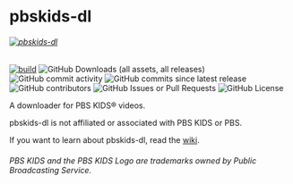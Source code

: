 # pbskids-dl
###### [![pbskids-dl](https://github.com/pbskids-dl/pbskids-dl/blob/dev/logo.svg)](https://github.com/pbskids-dl/pbskids-dl)
[![build](https://github.com/pbskids-dl/pbskids-dl/actions/workflows/build.yaml/badge.svg)](https://github.com/pbskids-dl/pbskids-dl/actions/workflows/build.yaml)
![GitHub Downloads (all assets, all releases)](https://img.shields.io/github/downloads/pbskids-dl/pbskids-dl/total)
![GitHub commit activity](https://img.shields.io/github/commit-activity/w/pbskids-dl/pbskids-dl)
![GitHub commits since latest release](https://img.shields.io/github/commits-since/pbskids-dl/pbskids-dl/latest)
![GitHub contributors](https://img.shields.io/github/contributors/pbskids-dl/pbskids-dl)
![GitHub Issues or Pull Requests](https://img.shields.io/github/issues/pbskids-dl/pbskids-dl)
![GitHub License](https://img.shields.io/github/license/pbskids-dl/pbskids-dl)

A downloader for PBS KIDS® videos.

pbskids-dl is not affiliated or associated with PBS KIDS or PBS.

If you want to learn about pbskids-dl, read the [wiki](https://github.com/pbskids-dl/pbskids-dl/wiki).

###### PBS KIDS and the PBS KIDS Logo are trademarks owned by Public Broadcasting Service.

